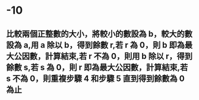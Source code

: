 # -10
## 比較兩個正整數的大小，將較小的數設為 b，較大的數設為 a,用 a 除以 b，得到餘數 r,若 r 為 0，則 b 即為最大公因數，計算結束,若 r 不為 0，則用 b 除以 r，得到餘數 s,若 s 為 0，則 r 即為最大公因數，計算結束,若 s 不為 0，則重複步驟 4 和步驟 5 直到得到餘數為 0 為止

